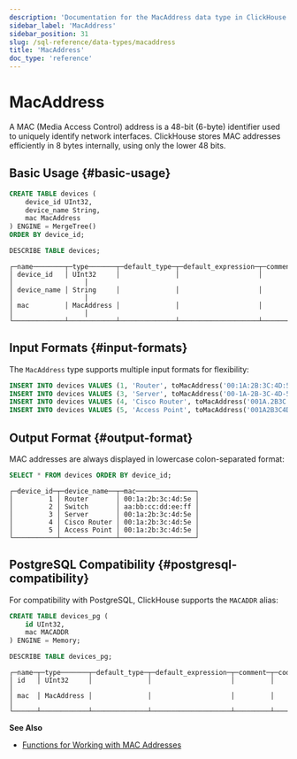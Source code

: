 ```yaml
---
description: 'Documentation for the MacAddress data type in ClickHouse'
sidebar_label: 'MacAddress'
sidebar_position: 31
slug: /sql-reference/data-types/macaddress
title: 'MacAddress'
doc_type: 'reference'
---
```


# MacAddress

A MAC (Media Access Control) address is a 48-bit (6-byte) identifier used to uniquely identify network interfaces. ClickHouse stores MAC addresses efficiently in 8 bytes internally, using only the lower 48 bits.

## Basic Usage {#basic-usage}

```sql
CREATE TABLE devices (
    device_id UInt32,
    device_name String,
    mac MacAddress
) ENGINE = MergeTree()
ORDER BY device_id;

DESCRIBE TABLE devices;
```

```text
┌─name────────┬─type───────┬─default_type─┬─default_expression─┬─comment─┬─codec_expression─┐
│ device_id   │ UInt32     │              │                    │         │                  │
│ device_name │ String     │              │                    │         │                  │
│ mac         │ MacAddress │              │                    │         │                  │
└─────────────┴────────────┴──────────────┴────────────────────┴─────────┴──────────────────┘
```

## Input Formats {#input-formats}

The `MacAddress` type supports multiple input formats for flexibility:

```sql
INSERT INTO devices VALUES (1, 'Router', toMacAddress('00:1A:2B:3C:4D:5E')); -- Colon-Separated
INSERT INTO devices VALUES (3, 'Server', toMacAddress('00-1A-2B-3C-4D-5E')); -- Hyphen-Separated
INSERT INTO devices VALUES (4, 'Cisco Router', toMacAddress('001A.2B3C.4D5E')); -- Cisco Format
INSERT INTO devices VALUES (5, 'Access Point', toMacAddress('001A2B3C4D5E')); -- Raw Hexadecimal
```

## Output Format {#output-format}

MAC addresses are always displayed in lowercase colon-separated format:

```sql
SELECT * FROM devices ORDER BY device_id;
```

```text
┌─device_id─┬─device_name──┬─mac───────────────┐
│         1 │ Router       │ 00:1a:2b:3c:4d:5e │
│         2 │ Switch       │ aa:bb:cc:dd:ee:ff │
│         3 │ Server       │ 00:1a:2b:3c:4d:5e │
│         4 │ Cisco Router │ 00:1a:2b:3c:4d:5e │
│         5 │ Access Point │ 00:1a:2b:3c:4d:5e │
└───────────┴──────────────┴───────────────────┘
```

## PostgreSQL Compatibility {#postgresql-compatibility}

For compatibility with PostgreSQL, ClickHouse supports the `MACADDR` alias:

```sql
CREATE TABLE devices_pg (
    id UInt32,
    mac MACADDR
) ENGINE = Memory;

DESCRIBE TABLE devices_pg;
```

```text
┌─name─┬─type───────┬─default_type─┬─default_expression─┬─comment─┬─codec_expression─┐
│ id   │ UInt32     │              │                    │         │                  │
│ mac  │ MacAddress │              │                    │         │                  │
└──────┴────────────┴──────────────┴────────────────────┴─────────┴──────────────────┘
```

**See Also**

- [Functions for Working with MAC Addresses](../functions/mac-address-functions.md)
